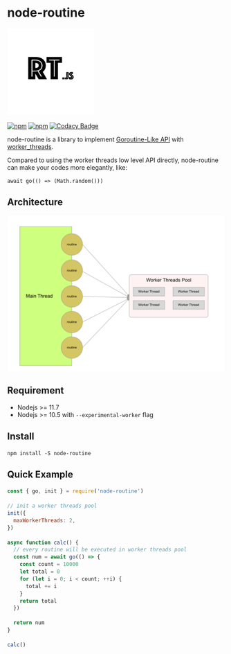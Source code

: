 # node-routine

<img width="200px;" src="logo.png" />

[![npm](https://img.shields.io/npm/v/node-routine.svg)](https://www.npmjs.com/package/node-routine)
[![npm](https://img.shields.io/npm/dt/node-routine.svg)](https://www.npmjs.com/package/node-routine)
[![Codacy Badge](https://api.codacy.com/project/badge/Grade/d335ad525fd3459197982a9d70f83da9)](https://www.codacy.com/app/joway/node-routine?utm_source=github.com&amp;utm_medium=referral&amp;utm_content=joway/node-routine&amp;utm_campaign=Badge_Grade)


node-routine is a library to implement [Goroutine-Like API](https://gobyexample.com/goroutines) with [worker_threads](https://nodejs.org/api/worker_threads.html).

Compared to using the worker threads low level API directly, node-routine can make your codes more elegantly, like:

```
await go(() => (Math.random()))
```

## Architecture

![](architecture.png)

## Requirement

- Nodejs >= 11.7
- Nodejs >= 10.5 with `--experimental-worker` flag

## Install

```shell
npm install -S node-routine
```

## Quick Example

```javascript
const { go, init } = require('node-routine')

// init a worker threads pool
init({
  maxWorkerThreads: 2,
})

async function calc() {
  // every routine will be executed in worker threads pool
  const num = await go(() => {
    const count = 10000
    let total = 0
    for (let i = 0; i < count; ++i) {
      total += i
    }
    return total
  })

  return num
}

calc()
```
